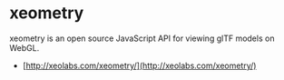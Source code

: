 # xeometry

xeometry is an open source JavaScript API for viewing glTF models on WebGL.

* [http://xeolabs.com/xeometry/](http://xeolabs.com/xeometry/)
